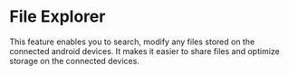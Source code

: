 # File Explorer
This feature enables you to search, modify any files stored on the connected android devices. It makes it easier to share files and optimize storage on the connected devices. 
